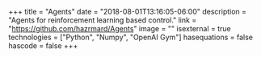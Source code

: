 +++
title = "Agents"
date = "2018-08-01T13:16:05-06:00"
description = "Agents for reinforcement learning based control."
link = "https://github.com/hazrmard/Agents"
image = ""
isexternal = true
technologies = ["Python", "Numpy", "OpenAI Gym"]
hasequations = false
hascode = false
+++
